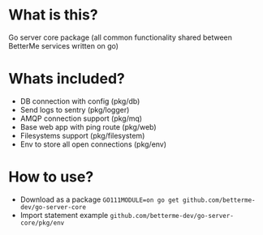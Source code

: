 # What is this?

Go server core package (all common functionality shared between BetterMe services written on go)

# Whats included?

- DB connection with config (pkg/db)
- Send logs to sentry (pkg/logger)
- AMQP connection support (pkg/mq)
- Base web app with ping route (pkg/web)
- Filesystems support (pkg/filesystem)
- Env to store all open connections (pkg/env)


# How to use?

- Download as a package `GO111MODULE=on go get github.com/betterme-dev/go-server-core`
- Import statement example `github.com/betterme-dev/go-server-core/pkg/env`
